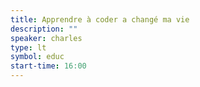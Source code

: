 ```yaml
---
title: Apprendre à coder a changé ma vie
description: ""
speaker: charles
type: lt
symbol: educ
start-time: 16:00
---
```

